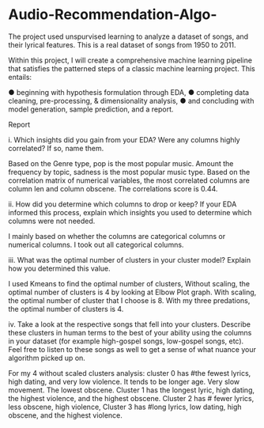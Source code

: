 # Audio-Recommendation-Algo-

The project used unspurvised learning to analyze a dataset of songs, and their lyrical features. This is a real dataset of songs from 1950 to 2011. 

Within this project, I will create a comprehensive machine learning pipeline that satisfies the patterned steps of a classic machine learning project. This entails:

● beginning with hypothesis formulation through EDA,
● completing data cleaning, pre-processing, & dimensionality analysis,
● and concluding with model generation, sample prediction, and a report.


Report

i. Which insights did you gain from your EDA? Were any columns highly correlated? If so, name them.

Based on the Genre type, pop is the most popular music. Amount the frequency by topic, sadness is the most popular music type. Based on the correlation matrix of numerical variables, the most correlated columns are column len and column obscene. The correlations score is 0.44.


ii. How did you determine which columns to drop or keep? If your EDA informed this process, explain which insights you used to determine which columns were not needed.

I mainly based on whether the columns are categorical columns or numerical columns. I took out all categorical columns. 


iii. What was the optimal number of clusters in your cluster model? Explain how you determined this value.


I used Kmeans to find the optimal number of clusters, Without scaling, the optimal number of clusters is 4 by looking at Elbow Plot graph. With scaling, the optimal number of cluster that I choose is 8. With my three predations, the optimal number of clusters is 4. 

iv. Take a look at the respective songs that fell into your clusters.
Describe these clusters in human terms to the best of your ability
using the columns in your dataset (for example high-gospel songs,
low-gospel songs, etc). Feel free to listen to these songs as well to
get a sense of what nuance your algorithm picked up on.

For my 4 without scaled clusters analysis:
cluster 0 has #the fewest lyrics, high dating, and very low violence. It tends to be longer age. Very slow movement. The lowest obscene.
Cluster 1 has the longest lyric, high dating, the highest violence, and the highest obscene. 
Cluster 2 has # fewer lyrics, less obscene, high violence,
Cluster 3 has #long lyrics, low dating, high obscene, and the highest violence.
